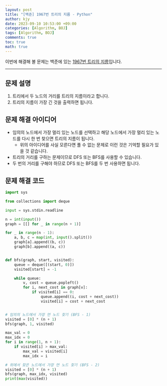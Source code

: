 ```yaml
---
layout: post
title: "[백준] 1967번 트리의 지름 - Python"
author: kjy
date: 2023-09-10 10:53:00 +09:00
categories: [Algorithm, BOJ]
tags: [Algorithm, BOJ]
comments: true
toc: true
math: true
---
```


이번에 해결해 볼 문제는 백준에 있는 [1967번 트리의 지름](https://www.acmicpc.net/problem/1967)입니다.

---

## 문제 설명

1. 트리에서 두 노드의 거리를 트리의 지름이라고 합니다.
2. 트리의 지름이 가장 긴 것을 출력하면 됩니다.

## 문제 해결 아이디어

- 임의의 노드에서 가장 멀리 있는 노드를 선택하고 해당 노드에서 가장 멀리 있는 노드를 다시 한 번 찾으면 트리의 지름이 됩니다.
  - 위의 아이디어를 사실 모른다면 풀 수 없는 문제로 이런 것은 기억할 필요가 있을 것 같습니다.
- 트리의 거리를 구하는 문제이므로 DFS 또는 BFS를 사용할 수 있습니다.
- 두 번의 거리를 구해야 하므로 DFS 또는 BFS를 두 번 사용하면 됩니다.

## 문제 해결 코드

```python
import sys

from collections import deque

input = sys.stdin.readline

n = int(input())
graph = [[] for _ in range(n + 1)]

for _ in range(n - 1):
    a, b, c = map(int, input().split())
    graph[a].append((b, c))
    graph[b].append((a, c))


def bfs(graph, start, visited):
    queue = deque([(start, 0)])
    visited[start] = -1

    while queue:
        v, cost = queue.popleft()
        for i, next_cost in graph[v]:
            if visited[i] == 0:
                queue.append((i, cost + next_cost))
                visited[i] = cost + next_cost


# 임의의 노드에서 가장 먼 노드 찾기 (BFS - 1)
visited = [0] * (n + 1)
bfs(graph, 1, visited)

max_val = 0
max_idx = 0
for i in range(1, n + 1):
    if visited[i] > max_val:
        max_val = visited[i]
        max_idx = i

# 위에서 찾은 노드에서 가장 먼 노드 찾기 (BFS - 2)
visited = [0] * (n + 1)
bfs(graph, max_idx, visited)
print(max(visited))
```
